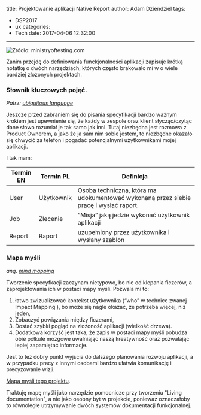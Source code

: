 title: Projektowanie aplikacji Native Report
author: Adam Dziendziel
tags:
  - DSP2017
  - ux
categories:
  - Tech
date: 2017-04-06 12:32:00
---
![Źródło: ministryoftesting.com](/images/projektowanie-mind-mapa.jpg)

Zanim przejdę do definiowania funckjonalności aplikacji zapisuje krótką notatkę o dwóch narzędziach, których często brakowało mi w o wiele bardziej złożonych projektach.

### Słownik kluczowych pojęć.
_Patrz: [ubiquitous language](https://www.agilealliance.org/glossary/ubiquitous-language/)_

Jeszcze przed zabraniem się do pisania specyfikacji bardzo ważnym krokiem jest upewnienie się, że każdy w zespole oraz klient słycząc/czytąc dane słowo rozumiał je tak samo jak inni. Tutaj niezbędna jest rozmowa z Product Ownerem, a jako że ja sam nim sobie jestem, to niezbędne okazało się chwycić za telefon i pogadać potencjalnymi użytkownikami mojej aplikacji.

I tak mam:

| Termin EN  | Termin PL | Definicja |
| --------- | --------  | --------- |
|    User     | Użytkownik |  Osoba techniczna, która ma udokumentować wykonaną przez siebie pracę i wysłać raport.
|   Job   |  Zlecenie  | “Misja” jaką jedzie wykonać użytkownik aplikacji
| Report | Raport | uzupełniony przez użytkownika i wysłany szablon 



### Mapa myśli 

_ang. [mind mapping](http://blog.capterra.com/ultimate-guide-project-management-mind-mapping/)_

Tworzenie specyfkacji zaczynam nietypowo, bo nie od klepania ficzerów, a zaprojektowania ich w postaci mapy myśli. 
Pozwala mi to:
1. łatwo zwizualizować kontekst użytkownika (“who” w technice zwanej Impact Mapping ), bo może się nagle okazać, że potrzeba więcej, niż jeden,
2. Zobaczyć powiązania między ficzerami,
3. Dostać szybki pogląd na złożoność aplikacji (wielkość drzewa).
4. Dodatkowa korzyść jest taka, że zapis w postaci mapy myśli pobudza obie półkule mózgowe uwalniając naszą kreatywność oraz pozwalając lepiej zapamiętać informacje.

Jest to też dobry punkt wyjścia do dalszego planowania rozwoju aplikacji, a w przypadku pracy z innymi osobami bardzo ułatwia komunikację i precyzowanie wizji.

[Mapa myśli tego projektu](https://bubbl.us/Mzk3NTA3OS83ODU4ODgxLzZjNWEyYTY4YjEwODc4MTEzYjNlNWI5YzUxOWZhYmQz-X?s=7858881).

Traktuję mapę myśli jako narzędzie pomocnicze przy tworzeniu "Living documentation", a nie jako osobny byt w projekcie, ponieważ oznaczałoby to równoległe utrzymywanie dwóch systemów dokumentacji funkcjonalnej.